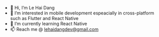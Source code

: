 - 👋 Hi, I’m Le Hai Dang
- 👀 I’m interested in mobile development espeacially in cross-platform such as Flutter and React Native
- 🌱 I’m currently learning React Native
- 📫 Reach me @ lehaidangdev@gmail.com

<!---
lehaidangdev/lehaidangdev is a ✨ special ✨ repository because its `README.md` (this file) appears on your GitHub profile.
You can click the Preview link to take a look at your changes.
--->
